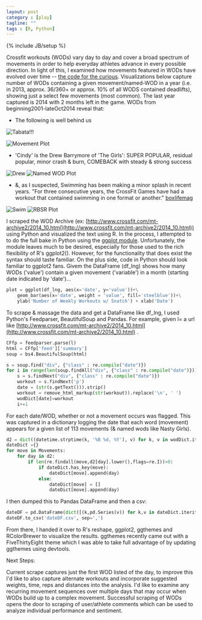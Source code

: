 ```yaml
---
layout: post
category : [play]
tagline: ""
tags : [R, Python]
---
```

{% include JB/setup %}


Crossfit workouts (WODs) vary day to day and cover a broad spectrum of movements in order to help everyday athletes advance in every possible direction. In light of this, I examined how movements featured in WODs have evolved over time -- [the code for the curious](https://github.com/lubagloukhov/crossfit). Visualizations below capture number of WODs containing a given movement/named-WOD in a year (i.e. in 2013, approx. 36/360+ or approx. 10% of all WODS contained deadlifts), showing just a select few movements (most common). The last year captured is 2014 with 2 months left in the game.  WODs from beginning2001-lateOct2014 reveal that:

- The following is well behind us

![Tabata!!!]({{lubagloukhov.github.com}}/assets/tabata.jpg )

![Movement Plot]({{lubagloukhov.github.com}}/assets/movePlot.jpeg )


- 'Cindy' is the Drew Barrymore of 'The Girls': SUPER POPULAR, residual popular, minor crash & burn, COMEBACK with steady & strong success

![Drew]({{lubagloukhov.github.com}}/assets/drew.jpg )
![Named WOD Plot]({{lubagloukhov.github.com}}/assets/namedPlot.jpeg )

- &, as I suspected, Swimming has been making a minor splash in recent years. "For three consecutive years, the CrossFit Games have had a workout that contained swimming in one format or another." [boxlifemag](http://www.boxlifemagazine.com/training/should-you-incorporate-swimming-in-your-crossfit-programming)

![Swim]({{lubagloukhov.github.com}}/assets/shark.jpg )
![RBSR Plot]({{lubagloukhov.github.com}}/assets/rbsrPlot.jpeg )

	
I scraped the WOD Archive (ex: [http://www.crossfit.com/mt-archive2/2014_10.html](http://www.crossfit.com/mt-archive2/2014_10.html)) using Python and visualized the text using R. In the process, I attempted to to do the full bake in Python using the [ggplot module](http://blog.yhathq.com/posts/ggplot-for-python.html). Unfortunately, the module leaves much to be desired, especially for those used to the rich flexibility of R's ggplot2(). However, for the functionality that does exist the syntax should taste familiar. On the plus side, code in Python should look familiar to ggplot2 fans. Givem the DataFrame (df_lng) shows how many WODs ('value') contain a given movement ('variable') in a month (starting date indicated by 'date')...

~~~ python
plot = ggplot(df_lng, aes(x='date', y='value'))+\
	geom_bar(aes(x='date', weight = 'value', fill='steelblue'))+\
	ylab('Number of Weekly Workouts w/ Snatch') + xlab('Date')
~~~
        
To scrape & massage the data and get a DataFrame like df_lng, I used Python's Feedparser, BeautifulSoup and Pandas. For example, given l= a url like [http://www.crossfit.com/mt-archive2/2014_10.html](http://www.crossfit.com/mt-archive2/2014_10.html) .

~~~ python    
CFfp = feedparser.parse(l)
html = CFfp['feed']['summary']
soup = bs4.BeautifulSoup(html)

s = soup.find("div", {"class" : re.compile("date")})
for i in range(len(soup.findAll("div", {"class" : re.compile("date")}))-1):
	s = s.findNext("div", {"class" : re.compile("date")})
	workout = s.findNext('p')
	date = (str(s.getText())).strip()
	workout = remove_html_markup(str(workout)).replace('\n', ' ')
	wodDict[date]=workout
	i+=1
~~~

For each date/WOD, whether or not a movement occurs was flagged. This was captured in a dictionary logging the date that each word (movement) appears for a given list of 113 movements (& named wods like Nasty Girls).

~~~ python    
d2 = dict((datetime.strptime(k, '%B %d, %Y'), v) for k, v in wodDict.items())
dateDict ={}
for move in Movements:
	for day in d2:
		if len(re.findall(move,d2[day].lower(),flags=re.I))>0:
			if dateDict.has_key(move):
				dateDict[move].append(day)
			else:
				dateDict[move] = []
				dateDict[move].append(day)
~~~

I then dumped this to Pandas DataFrame and then a csv:

~~~ python
dateDF = pd.DataFrame(dict([(k,pd.Series(v)) for k,v in dateDict.iteritems()]))
dateDF.to_csv('dateDF.csv', sep=',')
~~~

From there, I handed it over to R's reshape, ggplot2, ggthemes and RColorBrewer to visualize the results. ggthemes recently came out with a FiveThirtyEight theme which I was able to take full advantage of by updating ggthemes using devtools.


Next Steps:

Current scrape captures just the first WOD listed of the day, to improve this I'd like to also capture alternate workouts and incorporate suggested weights, time, reps and distances into the analysis. I'd like to examine any recurring movement sequences over multiple days that may occur when WODs build up to a complex movement. Successful scraping of WODs opens the door to scraping of user/athlete comments which can be used to analyze individual performance and sentiment.